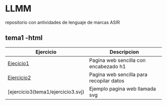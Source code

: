 # LLMM
repositorio con antividades de lenguaje de marcas ASIR
## tema1 -html
Ejercicio | Descripcion
----------|------------
[Ejecicio1](tema1/ejercicio1.html) | Pagina web sencilla con encabezado h1
[Ejercicio2](tema1/ejercicio2.xml) | Pagina web sencilla para recopilar datos
[ejercicio3(tema1/ejercicio3.svj)  | Ejemplo pagina web llamada svg

